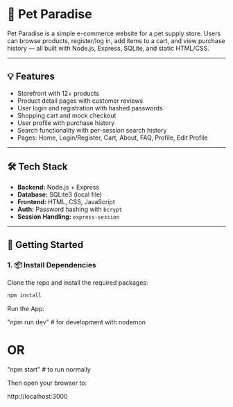 # 🐾 Pet Paradise

Pet Paradise is a simple e-commerce website for a pet supply store. Users can browse products, register/log in, add items to a cart, and view purchase history — all built with Node.js, Express, SQLite, and static HTML/CSS.

---

## 💡 Features

- Storefront with 12+ products
- Product detail pages with customer reviews
- User login and registration with hashed passwords
- Shopping cart and mock checkout
- User profile with purchase history
- Search functionality with per-session search history
- Pages: Home, Login/Register, Cart, About, FAQ, Profile, Edit Profile

---

## 🛠️ Tech Stack

- **Backend:** Node.js + Express
- **Database:** SQLite3 (local file)
- **Frontend:** HTML, CSS, JavaScript
- **Auth:** Password hashing with `bcrypt`
- **Session Handling:** `express-session`

---

## 🚀 Getting Started

### 1. 📦 Install Dependencies

Clone the repo and install the required packages:
```bash
npm install
```
Run the App:

"npm run dev"    # for development with nodemon

# OR

"npm start"      # to run normally


Then open your browser to:

http://localhost:3000


